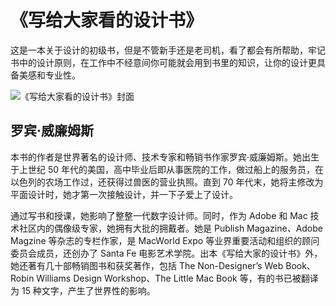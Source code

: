 # 《写给大家看的设计书》

这是一本关于设计的初级书，但是不管新手还是老司机，看了都会有所帮助，牢记书中的设计原则，在工作中不经意间你可能就会用到书里的知识，让你的设计更具备美感和专业性。

![《写给大家看的设计书》封面](https://assets.ng-tech.icu/item/20230305131052.png)

## 罗宾·威廉姆斯

本书的作者是世界著名的设计师、技术专家和畅销书作家罗宾·威廉姆斯。她出生于上世纪 50 年代的美国，高中毕业后即从事医院的工作，做过船上的服务员，在以色列的农场工作过，还获得过兽医的营业执照。直到 70 年代末，她将主修改为平面设计时，她才第一次接触设计，并一下子爱上了设计。

通过写书和授课，她影响了整整一代数字设计师。同时，作为 Adobe 和 Mac 技术社区内的偶像级专家，她拥有大批的拥戴者。她是 Publish Magazine、Adobe Magzine 等杂志的专栏作家，是 MacWorld Expo 等业界重要活动和组织的顾问委员会成员，还创办了 Santa Fe 电影艺术学院。出本《写给大家的设计书》外，她还著有几十部畅销图书和获奖著作，包括 The Non-Designer’s Web Book、Robin Williams Design Workshop、The Little Mac Book 等，有的书已被翻译为 15 种文字，产生了世界性的影响。
